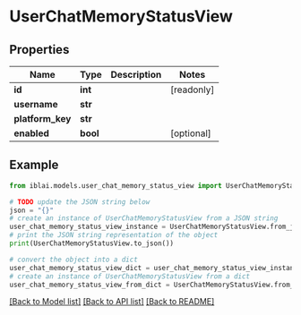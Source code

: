 # UserChatMemoryStatusView


## Properties

Name | Type | Description | Notes
------------ | ------------- | ------------- | -------------
**id** | **int** |  | [readonly] 
**username** | **str** |  | 
**platform_key** | **str** |  | 
**enabled** | **bool** |  | [optional] 

## Example

```python
from iblai.models.user_chat_memory_status_view import UserChatMemoryStatusView

# TODO update the JSON string below
json = "{}"
# create an instance of UserChatMemoryStatusView from a JSON string
user_chat_memory_status_view_instance = UserChatMemoryStatusView.from_json(json)
# print the JSON string representation of the object
print(UserChatMemoryStatusView.to_json())

# convert the object into a dict
user_chat_memory_status_view_dict = user_chat_memory_status_view_instance.to_dict()
# create an instance of UserChatMemoryStatusView from a dict
user_chat_memory_status_view_from_dict = UserChatMemoryStatusView.from_dict(user_chat_memory_status_view_dict)
```
[[Back to Model list]](../README.md#documentation-for-models) [[Back to API list]](../README.md#documentation-for-api-endpoints) [[Back to README]](../README.md)


